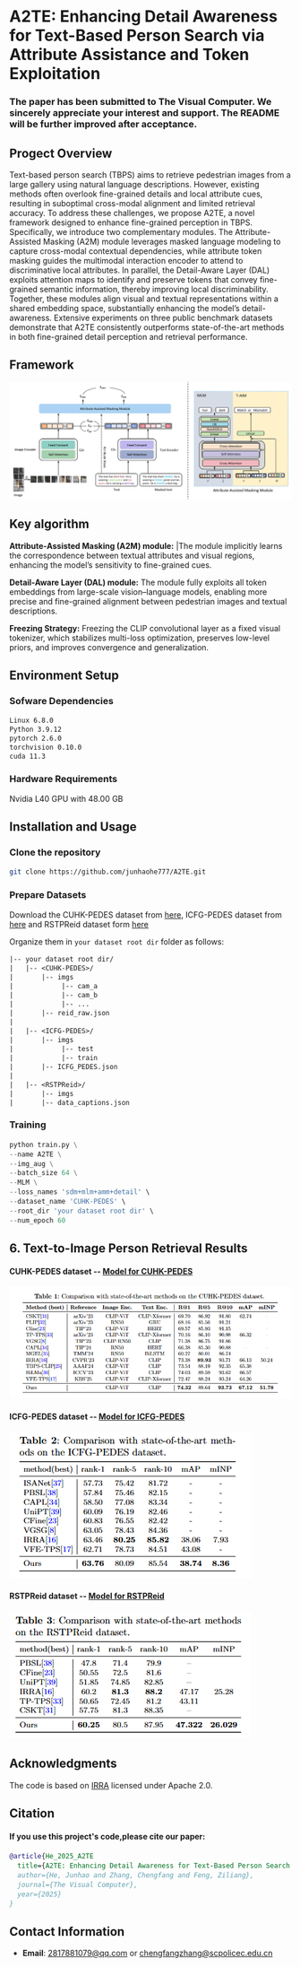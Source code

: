 # A2TE: Enhancing Detail Awareness for Text-Based Person Search via Attribute Assistance and Token Exploitation
### The paper has been submitted to The Visual Computer. We sincerely appreciate your interest and support. The README will be further improved after acceptance.
## Progect Overview
Text-based person search (TBPS) aims to retrieve pedestrian images from a large gallery using natural language descriptions. However, existing methods often overlook fine-grained details and local attribute cues, resulting in suboptimal cross-modal alignment and limited retrieval accuracy. To address these challenges, we propose A2TE, a novel framework designed to enhance fine-grained perception in TBPS. Specifically, we introduce two complementary modules. The Attribute-Assisted Masking (A2M) module leverages masked language modeling to capture cross-modal contextual dependencies, while attribute token masking guides the multimodal interaction encoder to attend to discriminative local attributes. In parallel, the Detail-Aware Layer (DAL) exploits attention maps to identify and preserve tokens that convey fine-grained semantic information, thereby improving local discriminability. Together, these modules align visual and textual representations within a shared embedding space, substantially enhancing the model’s detail-awareness. Extensive experiments on three public benchmark datasets demonstrate that A2TE consistently outperforms state-of-the-art methods in both fine-grained detail perception and retrieval performance.
## Framework
![示例图片](image/framework.jpg)

## Key algorithm
**Attribute-Assisted Masking (A2M) module:** |The module implicitly learns the correspondence between textual attributes and visual regions, enhancing the model’s sensitivity to fine-grained cues.  

**Detail-Aware Layer (DAL) module:** The module fully exploits all token embeddings from large-scale vision–language models, enabling more precise and fine-grained alignment between pedestrian images and textual descriptions.  

**Freezing Strategy:** Freezing the CLIP convolutional layer as a fixed visual tokenizer, which stabilizes multi-loss optimization, preserves low-level priors, and improves convergence and generalization.  


## Environment Setup
### Sofware Dependencies
```
Linux 6.8.0
Python 3.9.12
pytorch 2.6.0
torchvision 0.10.0
cuda 11.3
```
### Hardware Requirements
Nvidia L40 GPU with 48.00 GB
## Installation and Usage
### Clone the repository
```bash
git clone https://github.com/junhaohe777/A2TE.git
```
### Prepare Datasets
Download the CUHK-PEDES dataset from [here](https://github.com/ShuangLI59/Person-Search-with-Natural-Language-Description), ICFG-PEDES dataset from [here](https://github.com/zifyloo/SSAN) and RSTPReid dataset form [here](https://github.com/NjtechCVLab/RSTPReid-Dataset)

Organize them in `your dataset root dir` folder as follows:
```
|-- your dataset root dir/
|   |-- <CUHK-PEDES>/
|       |-- imgs
|            |-- cam_a
|            |-- cam_b
|            |-- ...
|       |-- reid_raw.json
|
|   |-- <ICFG-PEDES>/
|       |-- imgs
|            |-- test
|            |-- train 
|       |-- ICFG_PEDES.json
|
|   |-- <RSTPReid>/
|       |-- imgs
|       |-- data_captions.json
```
### Training

```python
python train.py \
--name A2TE \
--img_aug \
--batch_size 64 \
--MLM \
--loss_names 'sdm+mlm+amm+detail' \
--dataset_name 'CUHK-PEDES' \
--root_dir 'your dataset root dir' \
--num_epoch 60
```

## 6. Text-to-Image Person Retrieval Results
#### CUHK-PEDES dataset -- [Model for CUHK-PEDES](https://drive.google.com/drive/folders/189OvVPHTEeMLbNFJFvTtFWjjBtkTxetS?usp=sharing)
![示例图片](image/CUHK-PEDES.png)

#### ICFG-PEDES dataset -- [Model for ICFG-PEDES](https://drive.google.com/drive/folders/1XWVZjdou8gONb5Eg9cqU5DwZhZo_kbLW?usp=sharing)
![示例图片](image/ICFG-PEDES.png)

#### RSTPReid dataset -- [Model for RSTPReid](https://drive.google.com/drive/folders/1-PLgCTqyK6tzZXPbLFiM1J6vJhNIv3g4?usp=sharing)
![示例图片](image/RSTPReid.png)


## Acknowledgments
The code is based on [IRRA](https://github.com/anosorae/IRRA) licensed under Apache 2.0.

## Citation
#### If you use this project's code,please cite our paper:
```bibtex
@article{He_2025_A2TE
  title={A2TE: Enhancing Detail Awareness for Text-Based Person Search via Attribute Assistance and Token Exploitation},
  author={He, Junhao and Zhang, Chengfang and Feng, Ziliang},
  journal={The Visual Computer},
  year={2025}
}
```
## Contact Information
- **Email**: 2817881079@qq.com or chengfangzhang@scpolicec.edu.cn
